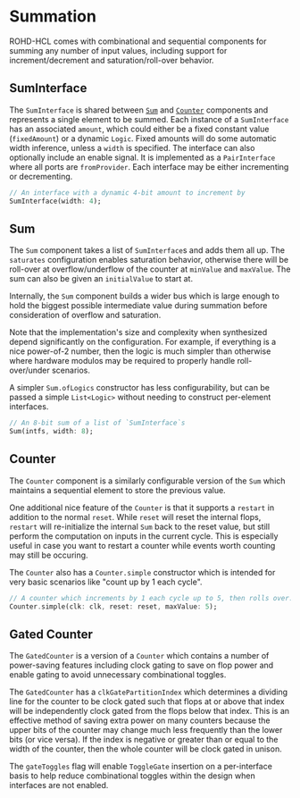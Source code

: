# Summation

ROHD-HCL comes with combinational and sequential components for summing any number of input values, including support for increment/decrement and saturation/roll-over behavior.

## SumInterface

The `SumInterface` is shared between [`Sum`](#sum) and [`Counter`](#counter) components and represents a single element to be summed. Each instance of a `SumInterface` has an associated `amount`, which could either be a fixed constant value (`fixedAmount`) or a dynamic `Logic`. Fixed amounts will do some automatic width inference, unless a `width` is specified. The interface can also optionally include an enable signal. It is implemented as a `PairInterface` where all ports are `fromProvider`. Each interface may be either incrementing or decrementing.

```dart
// An interface with a dynamic 4-bit amount to increment by
SumInterface(width: 4);
```

## Sum

The `Sum` component takes a list of `SumInterface`s and adds them all up. The `saturates` configuration enables saturation behavior, otherwise there will be roll-over at overflow/underflow of the counter at `minValue` and `maxValue`. The sum can also be given an `initialValue` to start at.

Internally, the `Sum` component builds a wider bus which is large enough to hold the biggest possible intermediate value during summation before consideration of overflow and saturation.

Note that the implementation's size and complexity when synthesized depend significantly on the configuration. For example, if everything is a nice power-of-2 number, then the logic is much simpler than otherwise where hardware modulos may be required to properly handle roll-over/under scenarios.

A simpler `Sum.ofLogics` constructor has less configurability, but can be passed a simple `List<Logic>` without needing to construct per-element interfaces.

```dart
// An 8-bit sum of a list of `SumInterface`s
Sum(intfs, width: 8);
```

## Counter

The `Counter` component is a similarly configurable version of the `Sum` which maintains a sequential element to store the previous value.

One additional nice feature of the `Counter` is that it supports a `restart` in addition to the normal `reset`. While `reset` will reset the internal flops, `restart` will re-initialize the internal `Sum` back to the reset value, but still perform the computation on inputs in the current cycle. This is especially useful in case you want to restart a counter while events worth counting may still be occuring.

The `Counter` also has a `Counter.simple` constructor which is intended for very basic scenarios like "count up by 1 each cycle".

```dart
// A counter which increments by 1 each cycle up to 5, then rolls over.
Counter.simple(clk: clk, reset: reset, maxValue: 5);
```

## Gated Counter

The `GatedCounter` is a version of a `Counter` which contains a number of power-saving features including clock gating to save on flop power and enable gating to avoid unnecessary combinational toggles.

The `GatedCounter` has a `clkGatePartitionIndex` which determines a dividing line for the counter to be clock gated such that flops at or above that index will be independently clock gated from the flops below that index. This is an effective method of saving extra power on many counters because the upper bits of the counter may change much less frequently than the lower bits (or vice versa).  If the index is negative or greater than or equal to the width of the counter, then the whole counter will be clock gated in unison.

The `gateToggles` flag will enable `ToggleGate` insertion on a per-interface basis to help reduce combinational toggles within the design when interfaces are not enabled.
